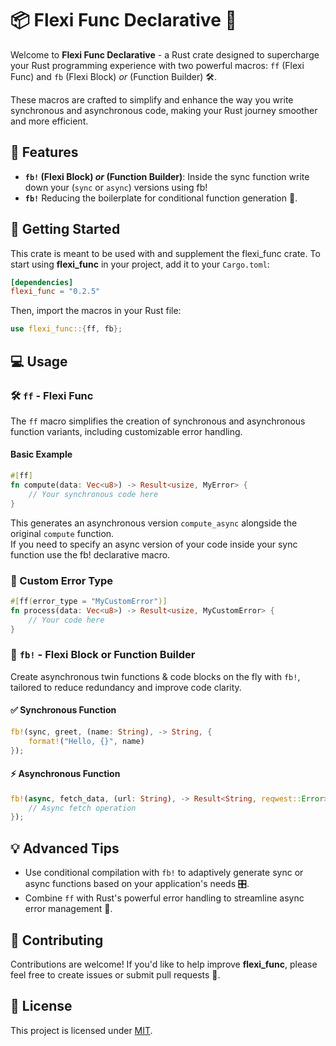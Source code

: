 
# 📦 Flexi Func Declarative 🚀

Welcome to **Flexi Func Declarative** - a Rust crate designed to supercharge your Rust programming experience with two powerful macros: `ff` (Flexi Func) and `fb` (Flexi Block) *or* (Function Builder) 🛠️.

These macros are crafted to simplify and enhance the way you write synchronous and asynchronous code, making your Rust journey smoother and more efficient.

## 🎁 Features

- **`fb!` (Flexi Block) *or* (Function Builder)**: Inside the sync function write down your (`sync` or `async`) versions using fb!
- **`fb!`** Reducing the boilerplate for conditional function generation 🔄.

## 🚀 Getting Started

This crate is meant to be used with and supplement the flexi_func crate.
To start using **flexi_func** in your project, add it to your `Cargo.toml`:

```toml
[dependencies]
flexi_func = "0.2.5"
```

Then, import the macros in your Rust file:

```rust
use flexi_func::{ff, fb};
```

## 💻 Usage

### 🛠 `ff` - Flexi Func

The `ff` macro simplifies the creation of synchronous and asynchronous function variants, including customizable error handling.

#### Basic Example

```rust
#[ff]
fn compute(data: Vec<u8>) -> Result<usize, MyError> {
    // Your synchronous code here
}
```

This generates an asynchronous version `compute_async` alongside the original `compute` function.  
If you need to specify an async version of your code inside your sync function use the fb! declarative macro.

### 🐞 Custom Error Type

```rust
#[ff(error_type = "MyCustomError")]
fn process(data: Vec<u8>) -> Result<usize, MyCustomError> {
    // Your code here
}
```

### 🔄 `fb!` - Flexi Block or Function Builder

Create asynchronous twin functions & code blocks on the fly with `fb!`, tailored to reduce redundancy and improve code clarity.

#### ✅ Synchronous Function

```rust
fb!(sync, greet, (name: String), -> String, {
    format!("Hello, {}", name)
});
```

#### ⚡ Asynchronous Function

```rust
fb!(async, fetch_data, (url: String), -> Result<String, reqwest::Error>, {
    // Async fetch operation
});
```

## 💡 Advanced Tips

- Use conditional compilation with `fb!` to adaptively generate sync or async functions based on your application's needs 🎛️.
- Combine `ff` with Rust's powerful error handling to streamline async error management 🚦.

## 🐳 Contributing

Contributions are welcome! If you'd like to help improve **flexi_func**, please feel free to create issues or submit pull requests 🤝.

## 📃 License

This project is licensed under [MIT](LICENSE.md).
